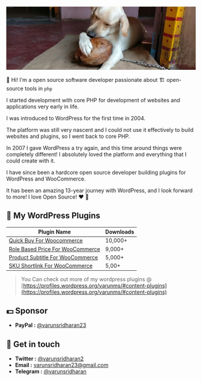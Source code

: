 ![banner.jpg](banner.jpg)

👋 Hi! I'm a open source software developer passionate about 🏗️ open-source tools in `php`

I started development with core PHP for development of websites and applications very early in life. 

I was introduced to WordPress for the first time in 2004.

The platform was still very nascent and I could not use it effectively to build websites and plugins, so I went back to core PHP.

In 2007 I gave WordPress a try again, and this time around things were completely different! I absolutely loved the platform and everything that I could create with it.

I have since been a hardcore open source developer building plugins for WordPress and WooCommerce.

It has been an amazing 13-year journey with WordPress, and I look forward to more! I love Open Source! ❤️  🙂

## 🔌  My WordPress Plugins
| Plugin Name | Downloads |
| ----------- | --------- |
| [Quick Buy For Woocommerce](https://wordpress.org/plugins/woocommerce-quick-buy/) | 10,000+ |
| [Role Based Price For WooCommerce](https://wordpress.org/plugins/woocommerce-role-based-price/) | 9,000+ |
| [Product Subtitle For WooCommerce](https://wordpress.org/plugins/wc-product-subtitle/) | 5,000+ |
| [SKU Shortlink For WooCommerce](https://wordpress.org/plugins/sku-shortlink-for-woocommerce/) | 5,00+ |

>   You Can check out more of my wordpress plugins @ [https://profiles.wordpress.org/varunms/#content-plugins](https://profiles.wordpress.org/varunms/#content-plugins)
  

## 💵  Sponsor 
- **PayPal :** [@varunsridharan23](https://www.paypal.me/varunsridharan23)

##  💌 Get in touch
- **Twitter :** [@varunsridharan2](https://twitter.com/varunsridharan2)
- **Email :** [varunsridharan23@gmail.com](mailto:varunsridharan23@gmail.com)
- **Telegram :** [@varunsridharan](https://t.me/varunsridharan)
